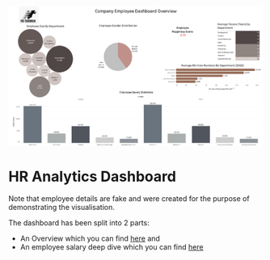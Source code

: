 ![Logo](hr-analytics.png)

# HR Analytics Dashboard
Note that employee details are fake and were created for the purpose of demonstrating the visualisation.

The dashboard has been split into 2 parts:
- An Overview which you can find [here](https://public.tableau.com/app/profile/karen.lee4168/viz/HRAnalyticsDashboardOverview/EmployeeOverview) and 
- An employee salary deep dive which you can find [here](https://public.tableau.com/app/profile/karen.lee4168/viz/HRAnalyticsEmployeeSalaryDeepDive/EmployeeSalaryDeepDiveDashboard)
